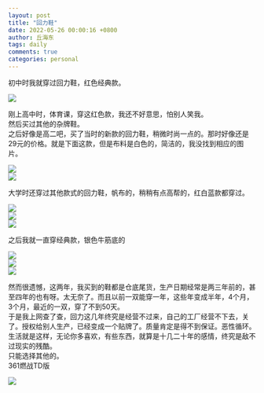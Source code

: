 ```yaml
---
layout: post
title: "回力鞋"
date: 2022-05-26 00:00:16 +0800
author: 丘海东 
tags: daily
comments: true
categories: personal
---
```

初中时我就穿过回力鞋，红色经典款。  

![](http://r.photo.store.qq.com/psc?/V53xBhKC4JFvE03uTNAL1QWxNF3K6JJT/bqQfVz5yrrGYSXMvKr.cqXVZjyw.Io6CrdJc0fWHXnr3q4dUHaR0xPc646NIEVQCcQiSgJvYmzbq2gFBxRjPOkSIs9e4fG7ZXca4doqIegU!/r)  

刚上高中时，体育课，穿这红色款，我还不好意思，怕别人笑我。  
然后买过其他的杂牌鞋。  
之后好像是高二吧，买了当时的新款的回力鞋，稍微时尚一点的。那时好像还是29元的价格。就是下面这款，但是布料是白色的，简洁的，我没找到相应的图片。  

![](http://r.photo.store.qq.com/psc?/V53xBhKC4JFvE03uTNAL1QWxNF3K6JJT/bqQfVz5yrrGYSXMvKr.cqerQz2XiIcsB5TWpc2zCB.fl3ptPacYa3Oz1.*mcXV8CozPKvxWyn7jcOJwjac7VUFA0svgvN33O2HrAovQ3BFc!/r)  
![](http://r.photo.store.qq.com/psc?/V53xBhKC4JFvE03uTNAL1QWxNF3K6JJT/bqQfVz5yrrGYSXMvKr.cqdaqExTQcE..sFI2qhuFwOFI1E5DWF7BaMYXecAcKntigHARsfNjH*BTamA.l2yrQnoR*SIhvEF0JWNlp27xEhc!/r)  

大学时还穿过其他款式的回力鞋，帆布的，稍稍有点高帮的，红白蓝款都穿过。  

![](http://r.photo.store.qq.com/psc?/V53xBhKC4JFvE03uTNAL1QWxNF3K6JJT/bqQfVz5yrrGYSXMvKr.cqYtINEqoDu1BFFrvpTSB56TbIXYI7cSMTjoFS9MG92lPWCmmDPVL6lhkUckqspWLgpMJ*daXetVoiJqT3RnMGA8!/r)  
![](http://r.photo.store.qq.com/psc?/V53xBhKC4JFvE03uTNAL1QWxNF3K6JJT/bqQfVz5yrrGYSXMvKr.cqdVz7fNyJqV4JI3jhf*6zTvDc6PLmyQQYSQpC0y0Sdzabp*88al8EYmLYKYGWrl5RdsLkvob0.JO7uGYygtMqcc!/r)  
![](http://r.photo.store.qq.com/psc?/V53xBhKC4JFvE03uTNAL1QWxNF3K6JJT/bqQfVz5yrrGYSXMvKr.cqc6.19kAtZU0vBIQen4xag6ZtFn4kir4pmTPiUY7v4Z*9mfqYutrgu9JbhsOGHdmnkGZ*402pD*LHZ25xu2fbHs!/r)  

之后我就一直穿经典款，银色牛筋底的  

![](http://r.photo.store.qq.com/psc?/V53xBhKC4JFvE03uTNAL1QWxNF3K6JJT/bqQfVz5yrrGYSXMvKr.cqfelfs2XhZK*r.DGe*rfi5iKv7E4Y8Qhpsllj7mqC8zxJ5qZcuBB554dJTsIQA9RjyYQ3GPRb40q2xOJsKUPiXA!/r)  
![](http://r.photo.store.qq.com/psc?/V53xBhKC4JFvE03uTNAL1QWxNF3K6JJT/bqQfVz5yrrGYSXMvKr.cqTI6TVFnJ*lY.CLDBk.mRlX*pqBD*hUxLiVgbqk4lMSbNUvZ9kfFBRwdl*HoexX0RTaxVwKWg9t*Ffe.hDikqCc!/r)  
![](http://r.photo.store.qq.com/psc?/V53xBhKC4JFvE03uTNAL1QWxNF3K6JJT/bqQfVz5yrrGYSXMvKr.cqRDlMxQrZ0P.E8xFknRTG2Ux1RovdOh8kOqKzmZfETxcNOo32cJ97r*2l1YxzpnTjK6XyNKr00CFwrSQDvxOmc8!/r)  

然而很遗憾，这两年，我买到的鞋都是仓底尾货，生产日期经常是两三年前的，甚至四年的也有呀。太无奈了。而且以前一双能穿一年，这些年变成半年，4个月，3个月，最近的一双，穿了不到50天。  
于是我上网查了查，回力这几年终究是经营不过来，自己的工厂经营不下去，关了。授权给别人生产，已经变成一个贴牌了。质量肯定是得不到保证。恶性循环。  
生活就是这样，无论你多喜欢，有些东西，就算是十几二十年的感情，终究是敌不过现实的残酷。  
只能选择其他的。  
361燃战TD版  

![](http://r.photo.store.qq.com/psc?/V53xBhKC4JFvE03uTNAL1QWxNF3K6JJT/bqQfVz5yrrGYSXMvKr.cqfXqPSrsdMuzLigH8NuKpNU3zBo.L8zCSo697I0fEhtVz6aa0A0VkW4PGQdHo3419EeL2GVZYIEN81m7tqC9LpA!/r)  

